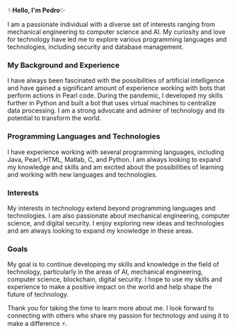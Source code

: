

✨<b>Hello, I'm Pedro</b>✨

I am a passionate individual with a diverse set of interests ranging from mechanical engineering to computer science and AI. My curiosity and love for technology have led me to explore various programming languages and technologies, including security and database management.

### My Background and Experience

I have always been fascinated with the possibilities of artificial intelligence and have gained a significant amount of experience working with bots that perform actions in Pearl code. During the pandemic, I developed my skills further in Python and built a bot that uses virtual machines to centralize data processing. I am a strong advocate and admirer of technology and its potential to transform the world.

### Programming Languages and Technologies

I have experience working with several programming languages, including Java, Pearl, HTML, Matlab, C, and Python. I am always looking to expand my knowledge and skills and am excited about the possibilities of learning and working with new languages and technologies.

### Interests

My interests in technology extend beyond programming languages and technologies. I am also passionate about mechanical engineering, computer science, and digital security. I enjoy exploring new ideas and technologies and am always looking to expand my knowledge in these areas.

### Goals

My goal is to continue developing my skills and knowledge in the field of technology, particularly in the areas of AI, mechanical engineering, computer science, blockchain, digital security. I hope to use my skills and experience to make a positive impact on the world and help shape the future of technology.

Thank you for taking the time to learn more about me. I look forward to connecting with others who share my passion for technology and using it to make a difference ⚡.

